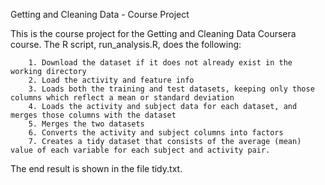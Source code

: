 Getting and Cleaning Data - Course Project

This is the course project for the Getting and Cleaning Data Coursera course. The R script, run_analysis.R, does the following:

        1. Download the dataset if it does not already exist in the working directory
        2. Load the activity and feature info   
        3. Loads both the training and test datasets, keeping only those columns which reflect a mean or standard deviation
        4. Loads the activity and subject data for each dataset, and merges those columns with the dataset
        5. Merges the two datasets
        6. Converts the activity and subject columns into factors
        7. Creates a tidy dataset that consists of the average (mean) value of each variable for each subject and activity pair.

The end result is shown in the file tidy.txt.
